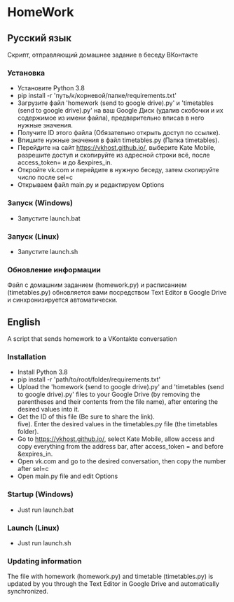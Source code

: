 # HomeWork

## Русский язык
Скрипт, отправляющий домашнее задание в беседу ВКонтакте

### Установка
* Установите Python 3.8  
* pip install -r 'путь/к/корневой/папке/requirements.txt'  
* Загрузите файл 'homework (send to google drive).py' и 'timetables (send to google drive).py' на ваш Google Диск (удалив скобочки и их содержимое из имени файла), предварительно вписав в него нужные значения.  
* Получите ID этого файла (Обязательно открыть доступ по ссылке).  
* Впишите нужные значения в файл timetables.py (Папка timetables).  
* Перейдите на сайт https://vkhost.github.io/, выберите Kate Mobile, разрешите доступ и скопируйте из адресной строки всё, после access_token= и до &expires_in.  
* Откройте vk.com и перейдите в нужную беседу, затем скопируйте число после sel=c  
* Открываем файл main.py и редактируем Options  

### Запуск (Windows)
* Запустите launch.bat

### Запуск (Linux)
* Запустите launch.sh

### Обновление информации
Файл с домашним заданием (homework.py) и расписанием (timetables.py) обновляется вами посредством Text Editor в Google Drive и синхронизируется автоматически.

## English
A script that sends homework to a VKontakte conversation

### Installation
* Install Python 3.8  
* pip install -r 'path/to/root/folder/requirements.txt'  
* Upload the 'homework (send to google drive).py' and 'timetables (send to google drive).py' files to your Google Drive (by removing the parentheses and their contents from the file name), after entering the desired values into it.  
* Get the ID of this file (Be sure to share the link).  
five). Enter the desired values in the timetables.py file (the timetables folder).  
* Go to https://vkhost.github.io/, select Kate Mobile, allow access and copy everything from the address bar, after access_token = and before &expires_in.  
* Open vk.com and go to the desired conversation, then copy the number after sel=c  
* Open main.py file and edit Options  

### Startup (Windows)
* Just run launch.bat

### Launch (Linux)
* Just run launch.sh

### Updating information
The file with homework (homework.py) and timetable (timetables.py) is updated by you through the Text Editor in Google Drive and automatically synchronized.
